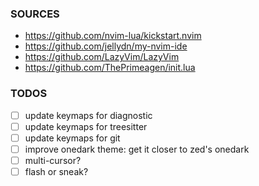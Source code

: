### SOURCES

- https://github.com/nvim-lua/kickstart.nvim
- https://github.com/jellydn/my-nvim-ide
- https://github.com/LazyVim/LazyVim
- https://github.com/ThePrimeagen/init.lua

### TODOS

- [ ] update keymaps for diagnostic
- [ ] update keymaps for treesitter
- [ ] update keymaps for git
- [ ] improve onedark theme: get it closer to zed's onedark
- [ ] multi-cursor?
- [ ] flash or sneak?
